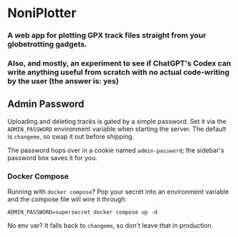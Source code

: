# NoniPlotter

### A web app for plotting GPX track files straight from your globetrotting gadgets.

### Also, and mostly, an experiment to see if ChatGPT's Codex can write anything useful from scratch with no actual code-writing by the user (the answer is: yes)

## Admin Password

Uploading and deleting tracks is gated by a simple password. Set it via the `ADMIN_PASSWORD` environment variable when starting the server. The default is `changeme`, so swap it out before shipping.

The password hops over in a cookie named `admin-password`; the sidebar's password box saves it for you.

### Docker Compose

Running with `docker compose`? Pop your secret into an environment variable and the compose file will wire it through:

```
ADMIN_PASSWORD=supersecret docker compose up -d
```

No env var? It falls back to `changeme`, so don't leave that in production.
